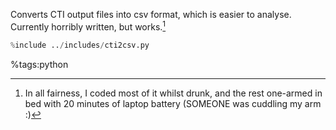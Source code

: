 Converts CTI output files into csv format, which is easier to analyse.
Currently horribly written, but works.[^8]
[^8]: In all fairness, I coded most of it whilst drunk, and the rest one-armed in bed with 20 minutes of laptop battery (SOMEONE was cuddling my arm :) 

```python
%include ../includes/cti2csv.py
```


%tags:python 
